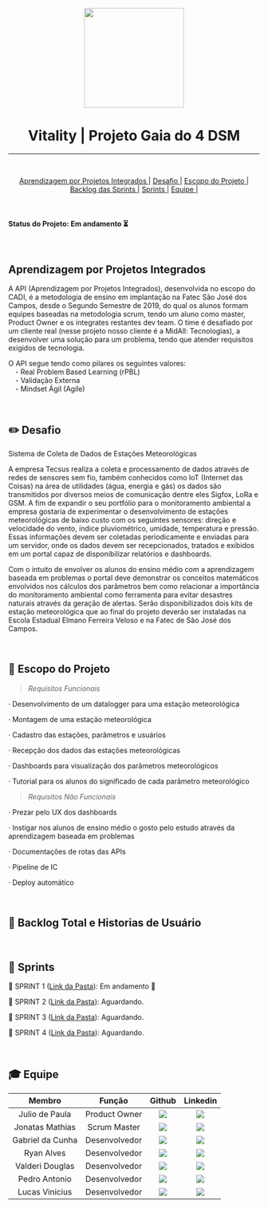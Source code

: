<p align="center">
      <img src="" alt="" width="200">
      <h1 align="center"> Vitality | Projeto Gaia do 4 DSM </h1>

<hr>

<br>

<p align="center">
  <a href ="#api"> Aprendizagem por Projetos Integrados </a> | 
  <a href ="#desafio"> Desafio </a>  | 
  <a href ="#escopo"> Escopo do Projeto </a>  | 
  <a href ="#backlog"> Backlog das Sprints </a>  | 
  <a href ="#sprint"> Sprints </a>  | 
  <a href ="#equipe"> Equipe </a>  | 
</p>

<br>

<h4> Status do Projeto: Em andamento ⏳️ </h4>

<br>

## Aprendizagem por Projetos Integrados <a id="api"></a>

  A API (Aprendizagem por Projetos Integrados), desenvolvida no escopo do CADI, é a metodologia de ensino em implantação na Fatec São José dos Campos, desde o Segundo Semestre de 2019, do qual os alunos formam equipes baseadas na metodologia scrum, tendo um aluno como master, Product Owner e os integrates restantes dev team. O time é desafiado por um cliente real (nesse projeto nosso cliente é a MidAll: Tecnologias), a desenvolver uma solução para um problema, tendo que atender requisitos exigidos de tecnologia. <br> 
  
  O API segue tendo como pilares os seguintes valores: <br>
 - Real Problem Based Learning (rPBL) <br>
 - Validação Externa <br>
 - Mindset Ágil (Agile) <br>

<br>

## :pencil2: Desafio <a id="desafio"></a>

Sistema de Coleta de Dados de Estações Meteorológicas <br>

A empresa Tecsus realiza a coleta e processamento de dados através de redes de sensores sem fio,
também conhecidos como IoT (Internet das Coisas) na área de utilidades (água, energia e gás) os
dados são transmitidos por diversos meios de comunicação dentre eles Sigfox, LoRa e GSM. A fim
de expandir o seu portfólio para o monitoramento ambiental a empresa gostaria de experimentar
o desenvolvimento de estações meteorológicas de baixo custo com os seguintes sensores: direção
e velocidade do vento, índice pluviométrico, umidade, temperatura e pressão. Essas informações
devem ser coletadas periodicamente e enviadas para um servidor, onde os dados devem ser
recepcionados, tratados e exibidos em um portal capaz de disponibilizar relatórios e dashboards. <br>

Com o intuito de envolver os alunos do ensino médio com a aprendizagem baseada em problemas
o portal deve demonstrar os conceitos matemáticos envolvidos nos cálculos dos parâmetros bem
como relacionar a importância do monitoramento ambiental como ferramenta para evitar
desastres naturais através da geração de alertas. Serão disponibilizados dois kits de estação
meteorológica que ao final do projeto deverão ser instaladas na Escola Estadual Elmano Ferreira
Veloso e na Fatec de São José dos Campos. <br>

<br>

## :dart: Escopo do Projeto <a id="escopo"></a>

 > *Requisitos Funcionais*

· Desenvolvimento de um datalogger para uma estação meteorológica

· Montagem de uma estação meteorológica

· Cadastro das estações, parâmetros e usuários

· Recepção dos dados das estações meteorológicas

· Dashboards para visualização dos parâmetros meteorológicos

· Tutorial para os alunos do significado de cada parâmetro meteorológico

 > *Requisitos Não Funcionais*

· Prezar pelo UX dos dashboards

· Instigar nos alunos de ensino médio o gosto pelo estudo através da aprendizagem
baseada em problemas

· Documentações de rotas das APIs

· Pipeline de IC

· Deploy automático

<br>

## :dart: Backlog Total e Historias de Usuário <a id="backlog"></a>

<br>

## :date: Sprints <a id="sprint"></a>

🔖 SPRINT 1 ([Link da Pasta]()):  Em andamento 🏃

🔖 SPRINT 2 ([Link da Pasta]()):  Aguardando.

🔖 SPRINT 3 ([Link da Pasta]()):  Aguardando.

🔖 SPRINT 4 ([Link da Pasta]()):  Aguardando.

<br>

## :mortar_board: Equipe <a id="equipe"></a>

| Membro | Função | Github | Linkedin |
| :----: | :----: | :----: | :------: | 
| Julio de Paula        | Product Owner  | <a href="https://github.com/JulioPm142"><img src="https://img.shields.io/badge/GitHub-100000?style=for-the-badge&logo=github&logoColor=white"></a>   | <a href="https://www.linkedin.com/in/j%C3%BAlio-machado-7a07a4250/"><img src="https://img.shields.io/badge/LinkedIn-0077B5?style=for-the-badge&logo=linkedin&logoColor=white"> |
| Jonatas Mathias         | Scrum Master | <a href="https://github.com/Jonatas-Dallo"><img src="https://img.shields.io/badge/GitHub-100000?style=for-the-badge&logo=github&logoColor=white"></a> | <a href="https://www.linkedin.com/in/jonatas-dall%C3%B3-147638206"><img src="https://img.shields.io/badge/LinkedIn-0077B5?style=for-the-badge&logo=linkedin&logoColor=white"></a> |
| Gabriel da Cunha       | Desenvolvedor | <a href="https://github.com/Tuuca"><img src="https://img.shields.io/badge/GitHub-100000?style=for-the-badge&logo=github&logoColor=white"></a>     | <a href="https://www.linkedin.com/in/gabriel-da-cunha-de-macedo-199890250/"><img src="https://img.shields.io/badge/LinkedIn-0077B5?style=for-the-badge&logo=linkedin&logoColor=white"></a> |
| Ryan Alves         | Desenvolvedor | <a href="https://github.com/XLryan246"><img src="https://img.shields.io/badge/GitHub-100000?style=for-the-badge&logo=github&logoColor=white"></a>   | <a href="https://www.linkedin.com/in/ryan-alves-661ba823b"><img src="https://img.shields.io/badge/LinkedIn-0077B5?style=for-the-badge&logo=linkedin&logoColor=white"></a> |
| Valderi Douglas      | Desenvolvedor | <a href="https://github.com/ValderiDouglas"><img src="https://img.shields.io/badge/GitHub-100000?style=for-the-badge&logo=github&logoColor=white"></a> | <a href="https://br.linkedin.com/in/valderidouglas"><img src="https://img.shields.io/badge/LinkedIn-0077B5?style=for-the-badge&logo=linkedin&logoColor=white"></a> |
| Pedro Antonio          | Desenvolvedor | <a href="https://github.com/Pedro-Toledo"><img src="https://img.shields.io/badge/GitHub-100000?style=for-the-badge&logo=github&logoColor=white"></a>       | <a href="https://br.linkedin.com/in/pedro-antonio-rizzo-toledo-71b465232"><img src="https://img.shields.io/badge/LinkedIn-0077B5?style=for-the-badge&logo=linkedin&logoColor=white"></a> |
| Lucas Vinicius          | Desenvolvedor | <a href="https://github.com/LucasVinicius32"><img src="https://img.shields.io/badge/GitHub-100000?style=for-the-badge&logo=github&logoColor=white"></a>       | <a href="https://www.linkedin.com/in/lucasviniciussoares/"><img src="https://img.shields.io/badge/LinkedIn-0077B5?style=for-the-badge&logo=linkedin&logoColor=white"></a> |
